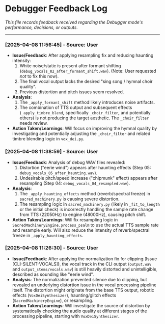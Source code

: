 # Debugger Feedback Log

*This file records feedback received regarding the Debugger mode's performance, decisions, or outputs.*

---



### [2025-04-08 11:56:45] - Source: User
- **Issue/Feedback**: After applying resampling fix and reducing haunting intensity:
    1. White noise/static is present after formant shifting (`debug_vocals_02_after_formant_shift.wav`). (Note: User requested *not* to fix this now).
    2. The final vocal output lacks the desired "sing song / hymnal choir quality".
    3. Previous distortion and pitch issues seem resolved.
- **Analysis**:
    1. The `_apply_formant_shift` method likely introduces noise artifacts.
    2. The combination of TTS output and subsequent effects (`_apply_timbre_blend`, specifically `_choir_filter`, and potentially others) is not producing the target aesthetic. The `_choir_filter` needs review.
- **Action Taken/Learnings**: Will focus on improving the hymnal quality by investigating and potentially adjusting the `_choir_filter` and related timbre blending logic in `vox_dei.py`.


### [2025-04-08 11:38:59] - Source: User
- **Issue/Feedback**: Analysis of debug WAV files revealed:
    1. Distortion ("eerie wind") appears after haunting effects (Step 05: `debug_vocals_05_after_haunting.wav`).
    2. Undesirable pitch/speed increase ("chipmunk" effect) appears after resampling (Step 04: `debug_vocals_04_resampled.wav`).
- **Analysis**:
    1. The `_apply_haunting_effects` method (reverb/spectral freeze) in `sacred_machinery.py` is causing severe distortion.
    2. The resampling logic in `sacred_machinery.py` (likely in `_fit_to_length` or the initial check) is incorrectly handling the sample rate change from TTS (22050Hz) to engine (48000Hz), causing pitch shift.
- **Action Taken/Learnings**: Will fix resampling logic in `SacredMachineryEngine.process_psalm` to use the actual TTS sample rate and resample early. Will also reduce the intensity of reverb/spectral freeze in `_apply_haunting_effects`.


### [2025-04-08 11:26:30] - Source: User
- **Issue/Feedback**: After applying the normalization fix for clipping (Issue [CLI-SILENT-VOCALS]), the vocal track in the CLI output (`output.wav` and `output_stems/vocals.wav`) is still heavily distorted and unintelligible, described as sounding like "eerie wind".
- **Analysis**: The normalization prevented silence due to clipping, but revealed an underlying distortion issue in the vocal processing pipeline itself. The distortion might originate from the base TTS output, robotic effects (`VoxDeiSynthesizer`), haunting/glitch effects (`SacredMachineryEngine`), or resampling.
- **Action Taken/Learnings**: Will investigate the source of distortion by systematically checking the audio quality at different stages of the processing pipeline, starting with `VoxDeiSynthesizer`.
<!-- Append feedback entries below -->
<!-- Format:
### [YYYY-MM-DD HH:MM:SS] - Source: [User/Mode/System]
- **Issue/Feedback**: [Description of the feedback]
- **Analysis**: [Brief analysis of the feedback]
- **Action Taken/Learnings**: [How the feedback was addressed or what was learned]
-->